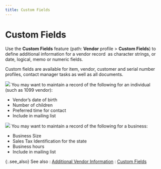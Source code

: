 ```yaml
---
title: Custom Fields
---
```


# Custom Fields


Use the **Custom Fields** feature  (path: **Vendor** profile > **Custom Fields**) to define additional  information for a vendor record  as  character strings, or date, logical, memo or numeric fields.


Custom fields are available for item, vendor, customer and serial number  profiles, contact manager tasks as well as all documents.


![]({{site.mv_baseurl}}/img/example.gif) You  may want to maintain a record of the following for an individual (such  as 1099 vendor):

- Vendor’s  date of birth
- Number  of children
- Preferred  time for contact
- Include  in mailing list



![]({{site.mv_baseurl}}/img/example.gif) You may want to maintain a record of the following for  a business:

- Business  Size
- Sales  Tax Identification for the state
- Business  hours
- Include  in mailing list



{:.see_also}
See also
: [Additional  Vendor Information]({{site.mv_baseurl}}/vendor-details/additional-vendor-information/additional_vendor_information.html)
: [Custom  Fields]({{site.sc_chm}}/options/miscellaneous-set-up/custom-fields/custom_fields_setupco.html)
